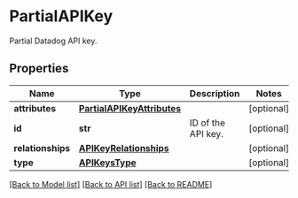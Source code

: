 # PartialAPIKey

Partial Datadog API key.

## Properties
Name | Type | Description | Notes
------------ | ------------- | ------------- | -------------
**attributes** | [**PartialAPIKeyAttributes**](PartialAPIKeyAttributes.md) |  | [optional] 
**id** | **str** | ID of the API key. | [optional] 
**relationships** | [**APIKeyRelationships**](APIKeyRelationships.md) |  | [optional] 
**type** | [**APIKeysType**](APIKeysType.md) |  | [optional] 

[[Back to Model list]](README.md#documentation-for-models) [[Back to API list]](README.md#documentation-for-api-endpoints) [[Back to README]](README.md)


